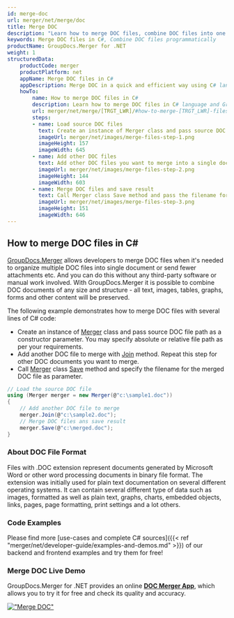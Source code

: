 ```yaml
---
id: merge-doc
url: merger/net/merge/doc
title: Merge DOC
description: "Learn how to merge DOC files, combine DOC files into one file programmatically in C# language using GroupDocs.Merger for .NET library."
keywords: Merge DOC files in C#, Combine DOC files programmatically
productName: GroupDocs.Merger for .NET
weight: 1
structuredData:
    productCode: merger
    productPlatform: net
    appName: Merge DOC files in C#
    appDescription: Merge DOC in a quick and efficient way using C# language and GroupDocs.Merger for .NET API, without the use of any third-party software like Microsoft or Open Office.
    howTo:
        name: How to merge DOC files in C# 
        description: Learn how to merge DOC files in C# language and GroupDocs.Merger for .NET API, without the use of any third-party software like Microsoft or Open Office.
        url: merger/net/merge/[TRGT_LWR]/#how-to-merge-[TRGT_LWR]-files-in-c
        steps:
        - name: Load source DOC files 
          text: Create an instance of Merger class and pass source DOC file path as a constructor parameter. You may specify absolute or relative file path as per your requirements. 
          imageUrl: merger/net/images/merge-files-step-1.png
          imageHeight: 157
          imageWidth: 645
        - name: Add other DOC files
          text: Add other DOC files you want to merge into a single document with Join method of Merger class.
          imageUrl: merger/net/images/merge-files-step-2.png
          imageHeight: 144
          imageWidth: 603
        - name: Merge DOC files and save result 
          text: Call Merger class Save method and pass the filename for the resultant DOC file as parameter.
          imageUrl: merger/net/images/merge-files-step-3.png
          imageHeight: 151
          imageWidth: 646
---
```


## How to merge DOC files in C#

[GroupDocs.Merger](https://products.groupdocs.com/merger/net) allows developers to merge DOC files when it's needed to organize multiple
 DOC files into single document or send fewer attachments etc. And you can do this without any third-party software or manual work involved.
 With GroupDocs.Merger it is possible to combine DOC documents of any size and structure - all text, images, tables, graphs, forms and other content will be preserved.

The following example demonstrates how to merge DOC files with several lines of C# code:

* Create an instance of [Merger](https://apireference.groupdocs.com/net/merger/groupdocs.merger/merger) class and pass source DOC file path as a constructor parameter. You may specify absolute or relative file path as per your requirements.
* Add another DOC file to merge with [Join](https://apireference.groupdocs.com/merger/net/groupdocs.merger/merger/methods/join/index) method. Repeat this step for other DOC documents you want to merge.
* Call [Merger](https://apireference.groupdocs.com/net/merger/groupdocs.merger/merger) class [Save](https://apireference.groupdocs.com/merger/net/groupdocs.merger/merger/methods/save/index) method and specify the filename for the merged DOC file as parameter.

```csharp
// Load the source DOC file
using (Merger merger = new Merger(@"c:\sample1.doc"))
{
    // Add another DOC file to merge
    merger.Join(@"c:\sample2.doc");
    // Merge DOC files ans save result
    merger.Save(@"c:\merged.doc");
}
```

### About DOC File Format 

Files with .DOC extension represent documents generated by Microsoft Word or other word processing documents in binary file format. The extension was initially used for plain text documentation on several different operating systems. It can contain several different type of data such as images, formatted as well as plain text, graphs, charts, embedded objects, links, pages, page formatting, print settings and a lot others.

### Code Examples

Please find more [use-cases and complete C# sources]({{< ref "merger/net/developer-guide/examples-and-demos.md" >}}) of our backend and frontend examples and try them for free!

### Merge DOC Live Demo 

GroupDocs.Merger for .NET provides an online [**DOC Merger App**](https://products.groupdocs.app/merger/doc), which allows you to try it for free and check its quality and accuracy.

[!["Merge DOC"](merger/net/images/merge/merge-doc.png)](https://products.groupdocs.app/merger/doc)